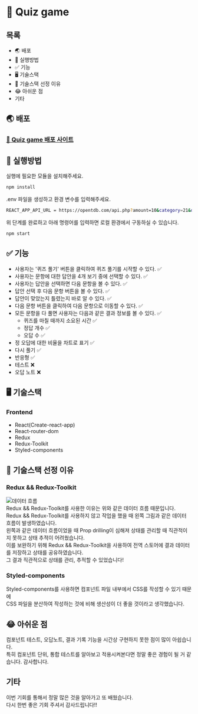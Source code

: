 # 📖 Quiz game

## 목록
- 🌏 배포
- 📀 실행방법
- ✅ 기능
- 🖥 기술스택
- 🤔 기술스택 선정 이유
- 😂 아쉬운 점
- 기타

## 🌏 배포
### [📖 Quiz game 배포 사이트](https://inspiring-liger-6f1011.netlify.app)

## 📀 실행방법

실행에 필요한 모듈을 설치해주세요.

```sh
npm install
```

.env 파일을 생성하고 환경 변수를 입력해주세요.

```sh
REACT_APP_API_URL = https://opentdb.com/api.php?amount=10&category=21&difficulty=easy&type=multiple
```

위 단계를 완료하고 아래 명령어를 입력하면 로컬 환경에서 구동하실 수 있습니다.

```sh
npm start
```

## ✅ 기능
- 사용자는 '퀴즈 풀기' 버튼을 클릭하여 퀴즈 풀기를 시작할 수 있다. ✅
- 사용자는 문항에 대한 답안을 4개 보기 중에 선택할 수 있다. ✅
- 사용자는 답안을 선택하면 다음 문항을 볼 수 있다. ✅
- 답안 선택 후 다음 문항 버튼을 볼 수 있다. ✅
- 답안이 맞았는지 틀렸는지 바로 알 수 있다. ✅
- 다음 문항 버튼을 클릭하여 다음 문항으로 이동할 수 있다. ✅
- 모든 문항을 다 풀면 사용자는 다음과 같은 결과 정보를 볼 수 있다. ✅
  - 퀴즈를 마칠 때까지 소요된 시간 ✅
  - 정답 개수 ✅
  - 오답 수 ✅
- 정 오답에 대한 비율을 차트로 표기 ✅
- 다시 풀기 ✅
- 반응형 ✅
- 테스트 ❌
- 오답 노트 ❌

## 🖥 기술스택

### Frontend

- React(Create-react-app)
- React-router-dom
- Redux
- Redux-Toolkit
- Styled-components

## 🤔 기술스택 선정 이유

### Redux && Redux-Toolkit
<img src="https://user-images.githubusercontent.com/85345068/182289929-fb15a018-10fb-4daa-a5da-9488fa9f1e08.png" alt="데이터 흐름" />
<div>Redux && Redux-Toolkit를 사용한 이유는 위와 같은 데이터 흐름 때문입니다.</div>
<div>Redux && Redux-Toolkit를 사용하지 않고 작업을 했을 때 왼쪽 그림과 같은 데이터 흐름이 발생하였습니다.</div>
<div>왼쪽과 같은 데이터 흐름이었을 때 Prop drilling이 심해져 상태를 관리할 때 직관적이지 못하고 상태 추적이 어려웠습니다.</div>
<div>이를 보완하기 위해 Redux && Redux-Toolkit을 사용하여 전역 스토어에 결과 데이터를 저장하고 상태를 공유하였습니다.</div>
<div>그 결과 직관적으로 상태를 관리, 추적할 수 있었습니다!</div>

### Styled-components
<div>Styled-components를 사용하면 컴포넌트 파일 내부에서 CSS를 작성할 수 있기 때문에</div>
<div>CSS 파일을 분산하여 작성하는 것에 비해 생산성이 더 좋을 것이라고 생각했습니다.</div>

## 😂 아쉬운 점
<div>컴포넌트 테스트, 오답노트, 결과 기록 기능을 시간상 구현하지 못한 점이 많이 아쉽습니다.</div>
<div>특히 컴포넌트 단위, 통합 테스트를 알아보고 적용시켜본다면 정말 좋은 경험이 될 거 같습니다. 감사합니다.</div>

## 기타
<div>이번 기회를 통해서 정말 많은 것을 알아가고 또 배웠습니다.</div>
<div>다시 한번 좋은 기회 주셔서 감사드립니다!!</div>
